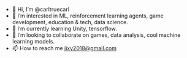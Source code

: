 - 👋 Hi, I’m @carltruecarl
- 👀 I’m interested in ML, reinforcement learning agents, game development, education & tech, data science.
- 🌱 I’m currently learning Unity, tensorflow.
- 💞️ I’m looking to collaborate on games, data analysis, cool machine learning models.
- 📫 How to reach me jixy2018@gmail.com

<!---
carltruecarl/carltruecarl is a ✨ special ✨ repository because its `README.md` (this file) appears on your GitHub profile.
You can click the Preview link to take a look at your changes.
--->
